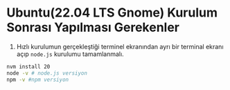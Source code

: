 # Ubuntu(22.04 LTS Gnome) Kurulum Sonrası Yapılması Gerekenler

1. Hızlı kurulumun gerçekleştiği terminel ekranından ayrı bir terminal ekranı açıp `node.js` kurulumu tamamlanmalı.

```bash
nvm install 20
node -v # node.js versiyon
npm -v #npm versiyon
```
